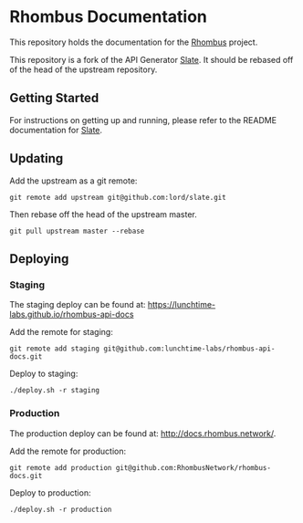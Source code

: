 # Rhombus Documentation

This repository holds the documentation for the [Rhombus][rhombus] project.

This repository is a fork of the API Generator [Slate][slate]. It should be
rebased off of the head of the upstream repository.

## Getting Started

For instructions on getting up and running, please refer to the README
documentation for [Slate][slate].

## Updating

Add the upstream as a git remote:

```
git remote add upstream git@github.com:lord/slate.git
```

Then rebase off the head of the upstream master.

```
git pull upstream master --rebase
```

## Deploying

### Staging

The staging deploy can be found at:
https://lunchtime-labs.github.io/rhombus-api-docs

Add the remote for staging:

```
git remote add staging git@github.com:lunchtime-labs/rhombus-api-docs.git
```

Deploy to staging:

```
./deploy.sh -r staging
```

### Production

The production deploy can be found at:
http://docs.rhombus.network/.

Add the remote for production:

```
git remote add production git@github.com:RhombusNetwork/rhombus-docs.git
```

Deploy to production:

```
./deploy.sh -r production
```

[rhombus]: https://rhombus.network
[slate]: https://github.com/lord/slate
